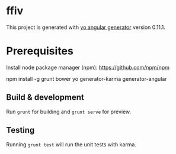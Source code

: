 # ffiv

This project is generated with [yo angular generator](https://github.com/yeoman/generator-angular)
version 0.11.1.

# Prerequisites

Install node package manager (npm): https://github.com/npm/npm

npm install -g grunt bower yo generator-karma generator-angular

## Build & development

Run `grunt` for building and `grunt serve` for preview.

## Testing

Running `grunt test` will run the unit tests with karma.
